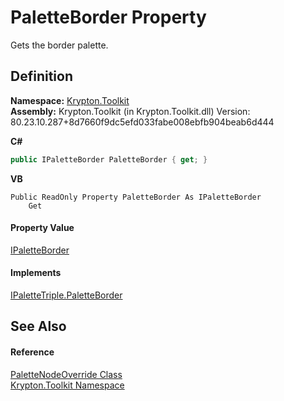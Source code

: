 # PaletteBorder Property


Gets the border palette.



## Definition
**Namespace:** <a href="79d2eac2-21f4-54ff-7552-b20c33c30600.md">Krypton.Toolkit</a>  
**Assembly:** Krypton.Toolkit (in Krypton.Toolkit.dll) Version: 80.23.10.287+8d7660f9dc5efd033fabe008ebfb904beab6d444

**C#**
``` C#
public IPaletteBorder PaletteBorder { get; }
```
**VB**
``` VB
Public ReadOnly Property PaletteBorder As IPaletteBorder
	Get
```



#### Property Value
<a href="dd253da2-d489-07ff-6865-3729039fb875.md">IPaletteBorder</a>

#### Implements
<a href="97a6013a-1f8b-0259-50df-080505da0b55.md">IPaletteTriple.PaletteBorder</a>  


## See Also


#### Reference
<a href="8394d3d1-f23f-f248-b774-e9ae4a501b2d.md">PaletteNodeOverride Class</a>  
<a href="79d2eac2-21f4-54ff-7552-b20c33c30600.md">Krypton.Toolkit Namespace</a>  
